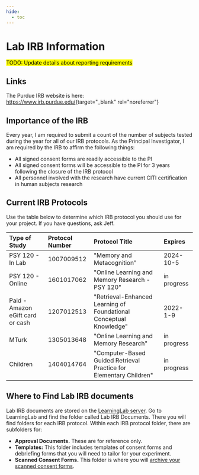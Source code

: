 ```yaml
---
hide:
  - toc
---
```


# Lab IRB Information

<mark>TODO: Update details about reporting requirements</mark>

## Links

The Purdue IRB website is here: <https://www.irb.purdue.edu/>{target="_blank" rel="noreferrer"}

## Importance of the IRB

Every year, I am required to submit a count of the number of subjects tested during the year for all of our IRB protocols. As the Principal Investigator, I am required by the IRB to affirm the following things:

* All signed consent forms are readily accessible to the PI
* All signed consent forms will be accessible to the PI for 3 years following the closure of the IRB protocol
* All personnel involved with the research have current CITI certification in human subjects research

## Current IRB Protocols

Use the table below to determine which IRB protocol you should use for your project. If you have questions, ask Jeff.

| Type of Study                    | Protocol Number | Protocol Title                                                     | Expires
| :--------------------------------| :-------------- |:------------------------------------------------------------------ |:-----------
| PSY 120 - In Lab                 | 1007009512      | "Memory and Metacognition"                                         | 2024-10-5
| PSY 120 - Online                 | 1601017062      | "Online Learning and Memory Research - PSY 120"                    | in progress
| Paid - Amazon eGift card or cash | 1207012513      | "Retrieval-Enhanced Learning of Foundational Conceptual Knowledge" | 2022-1-9
| MTurk                            | 1305013648      | "Online Learning and Memory Research"                              | in progress
| Children                         | 1404014764      | "Computer-Based Guided Retrieval Practice for Elementary Children" | in progress   

## Where to Find Lab IRB documents

Lab IRB documents are stored on the [LearningLab server](learninglab-shared.md). Go to LearningLab and find the folder called Lab IRB Documents. There you will find folders for each IRB protocol. Within each IRB protocol folder, there are subfolders for:

* **Approval Documents.** These are for reference only.
* **Templates:** This folder includes templates of consent forms and debriefing forms that you will need to tailor for your experiment.
* **Scanned Consent Forms.** This folder is where you will [archive your scanned consent forms](scanning.md).

